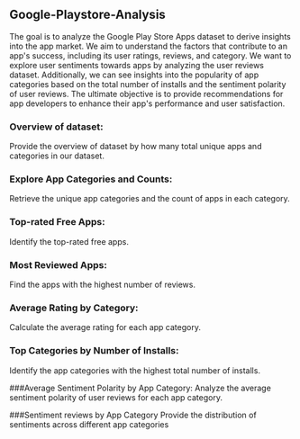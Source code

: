 ## Google-Playstore-Analysis
The goal is to analyze the Google Play Store Apps dataset to derive insights into the app market. We aim to understand the factors that contribute to an app's success, including its user ratings, reviews, and category. We want to explore user sentiments towards apps by analyzing the user reviews dataset. Additionally, we can see insights into the popularity of app categories based on the total number of installs and the sentiment polarity of user reviews. The ultimate objective is to provide recommendations for app developers to enhance their app's performance and user satisfaction.


### Overview of dataset:
Provide the overview of dataset by how many total unique apps and categories in our dataset.

### Explore App Categories and Counts:
Retrieve the unique app categories and the count of apps in each category.


### Top-rated Free Apps:
Identify the top-rated free apps.


### Most Reviewed Apps:
Find the apps with the highest number of reviews.


### Average Rating by Category:
Calculate the average rating for each app category.


### Top Categories by Number of Installs:
Identify the app categories with the highest total number of installs.


###Average Sentiment Polarity by App Category:
Analyze the average sentiment polarity of user reviews for each app category.


###Sentiment reviews by App Category
Provide the distribution of sentiments across different app categories
